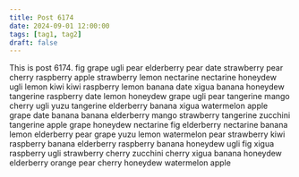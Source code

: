 ```yaml
---
title: Post 6174
date: 2024-09-01 12:00:00
tags: [tag1, tag2]
draft: false
---
```

This is post 6174.
fig
grape
ugli
pear
elderberry
pear
date
strawberry
pear
cherry
raspberry
apple
strawberry
lemon
nectarine
nectarine
honeydew
ugli
lemon
kiwi
kiwi
raspberry
lemon
banana
date
xigua
banana
honeydew
tangerine
raspberry
date
lemon
honeydew
grape
ugli
pear
tangerine
mango
cherry
ugli
yuzu
tangerine
elderberry
banana
xigua
watermelon
apple
grape
date
banana
banana
elderberry
mango
strawberry
tangerine
zucchini
tangerine
apple
grape
honeydew
nectarine
fig
elderberry
nectarine
banana
lemon
elderberry
pear
grape
yuzu
lemon
watermelon
pear
strawberry
kiwi
raspberry
banana
elderberry
raspberry
banana
honeydew
ugli
fig
xigua
raspberry
ugli
strawberry
cherry
zucchini
cherry
xigua
banana
honeydew
elderberry
orange
pear
cherry
honeydew
watermelon
apple
